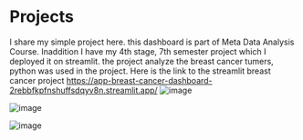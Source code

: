 # Projects
I share my simple project here. this dashboard is part of Meta Data Analysis Course. Inaddition I have my 4th stage, 7th semester project which I deployed it on streamlit.
the project analyze the breast cancer tumers, python was used in the project. Here is the link to the streamlit breast cancer project https://app-breast-cancer-dashboard-2rebbfkpfnshuffsdqyv8n.streamlit.app/
![image](https://github.com/fatima3346/Projects/assets/118573399/aad589d6-f7cc-4169-b95c-44ea7f6f71a6)

![image](https://github.com/fatima3346/Projects/assets/118573399/9ada7a5f-fd27-455e-90d6-6451d6469e10)

![image](https://github.com/fatima3346/Projects/assets/118573399/58438a4b-e5c1-438a-b611-9719a29d6103)
